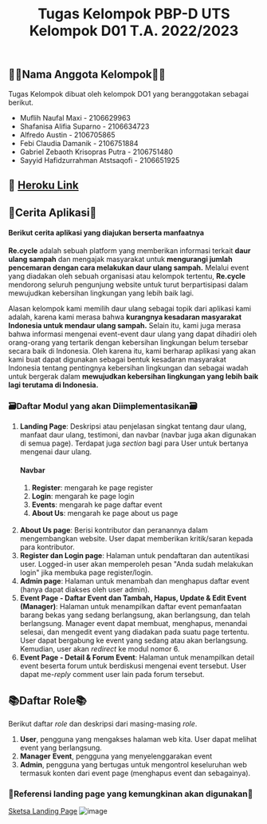 <div align="center" style="padding-bottom: 10px">
<h1>Tugas Kelompok PBP-D UTS Kelompok D01 T.A. 2022/2023</h1>
</div>

## 👩‍💻Nama Anggota Kelompok👩‍💻
Tugas Kelompok dibuat oleh kelompok DO1 yang beranggotakan sebagai berikut.
- Muflih Naufal Maxi - 2106629963
- Shafanisa Alifia Suparno - 2106634723
- Alfredo Austin - 2106705865
- Febi Claudia Damanik - 2106751884
- Gabriel Zebaoth Krisopras Putra - 2106751480
- Sayyid Hafidzurrahman Atstsaqofi - 2106651925

## :rocket: [Heroku Link](https://pbp-d01.herokuapp.com/)

## 📲Cerita Aplikasi📲
#### Berikut cerita aplikasi yang diajukan berserta manfaatnya
**Re.cycle** adalah sebuah platform yang memberikan informasi terkait **daur ulang sampah** dan mengajak masyarakat untuk **mengurangi jumlah pencemaran dengan cara melakukan daur ulang sampah.** Melalui event yang diadakan oleh sebuah organisasi atau kelompok tertentu, **Re.cycle** mendorong seluruh pengunjung website untuk turut berpartisipasi dalam mewujudkan kebersihan lingkungan yang lebih baik lagi.

Alasan kelompok kami memilih daur ulang sebagai topik dari aplikasi kami adalah, karena kami merasa bahwa **kurangnya kesadaran masyarakat Indonesia untuk mendaur ulang sampah.** Selain itu, kami juga merasa bahwa informasi mengenai event-event daur ulang yang dapat dihadiri oleh orang-orang yang tertarik dengan kebersihan lingkungan belum tersebar secara baik di Indonesia. Oleh karena itu, kami berharap aplikasi yang akan kami buat dapat digunakan sebagai bentuk kesadaran masyarakat Indonesia tentang pentingnya kebersihan lingkungan dan sebagai wadah untuk bergerak dalam **mewujudkan kebersihan lingkungan yang lebih baik lagi terutama di Indonesia.**

### 🗃️Daftar Modul yang akan Diimplementasikan🗃️
1. **Landing Page**: Deskripsi atau penjelasan singkat tentang daur ulang, manfaat daur ulang, testimoni, dan navbar (navbar juga akan digunakan di semua page). Terdapat juga *section* bagi para User untuk bertanya mengenai daur ulang.
    #### Navbar
    1. **Register**: mengarah ke page register<br>
    2. **Login**: mengarah ke page login<br>
    3. **Events**: mengarah ke page daftar event<br>
    4. **About Us**: mengarah ke page about us page<br><br>
2. **About Us page**: Berisi kontributor dan peranannya dalam mengembangkan website. User dapat memberikan kritik/saran kepada para kontributor.
3. **Register dan Login page**: Halaman untuk pendaftaran dan autentikasi user. Logged-in user akan memperoleh pesan "Anda sudah melakukan login" jika membuka page register/login.
4. **Admin page**: Halaman untuk menambah dan menghapus daftar event (hanya dapat diakses oleh user admin).
5. **Event Page - Daftar Event dan Tambah, Hapus, Update & Edit Event (Manager)**: Halaman  untuk menampilkan daftar event pemanfaatan barang bekas yang sedang berlangsung, akan berlangsung, dan telah berlangsung. Manager event dapat membuat, menghapus, menandai selesai, dan mengedit event yang diadakan pada suatu page tertentu. User dapat bergabung ke event yang sedang atau akan berlangsung. Kemudian, user akan *redirect* ke modul nomor 6.
6. **Event Page - Detail & Forum Event**: Halaman untuk menampilkan detail event beserta forum untuk berdiskusi mengenai event tersebut. User dapat me-*reply* comment user lain pada forum tersebut.


	


## 📚Daftar Role📚
Berikut daftar *role* dan deskripsi dari masing-masing *role*.
1. **User**, pengguna yang mengakses halaman web kita. User dapat melihat event yang berlangsung.
2. **Manager** **Event**, pengguna yang menyelenggarakan event
3. **Admin**, pengguna yang bertugas untuk mengontrol keseluruhan web termasuk konten dari event page (menghapus event dan sebagainya).




### 🥺Referensi landing page yang kemungkinan akan digunakan🥺
[Sketsa Landing Page](https://www.freepik.com/free-vector/recycling-garbage-landing-page-template_4914762.htm#query=recycle&position=36&from_view=search)
![image](https://user-images.githubusercontent.com/88032017/195363890-9fa317f2-3d4c-4b30-926e-494ac28dee9b.png)


